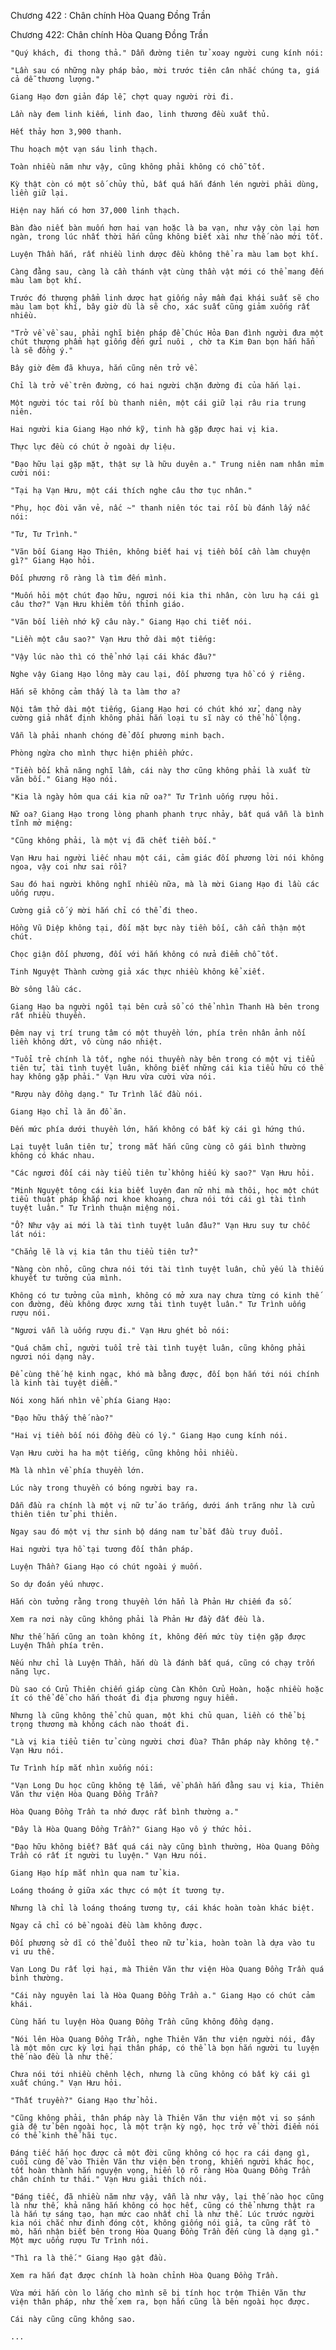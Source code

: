 




Chương 422 : Chân chính Hòa Quang Đồng Trần


Chương 422: Chân chính Hòa Quang Đồng Trần

	"Quý khách, đi thong thả." Dẫn đường tiên tử xoay người cung kính nói:

	"Lần sau có những này pháp bảo, mời trước tiên cân nhắc chúng ta, giá cả dễ thương lượng."

	Giang Hạo đơn giản đáp lễ, chợt quay người rời đi.

	Lần này đem linh kiếm, linh đao, linh thương đều xuất thủ.

	Hết thảy hơn 3,900 thanh.

	Thu hoạch một vạn sáu linh thạch.

	Toàn nhiều năm như vậy, cũng không phải không có chỗ tốt.

	Kỳ thật còn có một số chủy thủ, bất quá hắn đánh lén người phải dùng, liền giữ lại.

	Hiện nay hắn có hơn 37,000 linh thạch.

	Bàn đào niết bàn muốn hơn hai vạn hoặc là ba vạn, như vậy còn lại hơn ngàn, trong lúc nhất thời hắn cũng không biết xài như thế nào mới tốt.

	Luyện Thần hắn, rất nhiều linh dược đều không thể ra màu lam bọt khí.

	Càng đằng sau, càng là cần thánh vật cùng thần vật mới có thể mang đến màu lam bọt khí.

	Trước đó thượng phẩm linh dược hạt giống nảy mầm đại khái suất sẽ cho màu lam bọt khí, bây giờ dù là sẽ cho, xác suất cũng giảm xuống rất nhiều.

	"Trở về về sau, phải nghĩ biện pháp để Chúc Hỏa Đan đình người đưa một chút thượng phẩm hạt giống đến gửi nuôi , chờ ta Kim Đan bọn hắn hẳn là sẽ đồng ý."

	Bây giờ đêm đã khuya, hắn cũng nên trở về.

	Chỉ là trở về trên đường, có hai người chặn đường đi của hắn lại.

	Một người tóc tai rối bù thanh niên, một cái giữ lại râu ria trung niên.

	Hai người kia Giang Hạo nhớ kỹ, tinh hà gặp được hai vị kia.

	Thực lực đều có chút ở ngoài dự liệu.

	"Đạo hữu lại gặp mặt, thật sự là hữu duyên a." Trung niên nam nhân mỉm cười nói:

	"Tại hạ Vạn Hưu, một cái thích nghe câu thơ tục nhân."

	"Phụ, học đòi văn vẻ, nấc ~" thanh niên tóc tai rối bù đánh lấy nấc nói:

	"Tư, Tư Trình."

	"Vãn bối Giang Hạo Thiên, không biết hai vị tiền bối cần làm chuyện gì?" Giang Hạo hỏi.

	Đối phương rõ ràng là tìm đến mình.

	"Muốn hỏi một chút đạo hữu, ngươi nói kia thi nhân, còn lưu hạ cái gì câu thơ?" Vạn Hưu khiêm tốn thỉnh giáo.

	"Vãn bối liền nhớ kỹ câu này." Giang Hạo chi tiết nói.

	"Liền một câu sao?" Vạn Hưu thở dài một tiếng:

	"Vậy lúc nào thì có thể nhớ lại cái khác đâu?"

	Nghe vậy Giang Hạo lông mày cau lại, đối phương tựa hồ có ý riêng.

	Hắn sẽ không cảm thấy là ta làm thơ a?

	Nội tâm thở dài một tiếng, Giang Hạo hơi có chút khó xử, dạng này cường giả nhất định không phải hắn loại tu sĩ này có thể hồ lộng.

	Vẫn là phải nhanh chóng để đối phương minh bạch.

	Phòng ngừa cho mình thực hiện phiền phức.

	"Tiền bối khả năng nghĩ lầm, cái này thơ cũng không phải là xuất từ vãn bối." Giang Hạo nói.

	"Kia là ngày hôm qua cái kia nữ oa?" Tư Trình uống rượu hỏi.

	Nữ oa? Giang Hạo trong lòng phanh phanh trực nhảy, bất quá vẫn là bình tĩnh mở miệng:

	"Cũng không phải, là một vị đã chết tiền bối."

	Vạn Hưu hai người liếc nhau một cái, cảm giác đối phương lời nói không ngoa, vậy coi như sai rồi?

	Sau đó hai người không nghĩ nhiều nữa, mà là mời Giang Hạo đi lầu các uống rượu.

	Cường giả cố ý mời hắn chỉ có thể đi theo.

	Hồng Vũ Diệp không tại, đối mặt bực này tiền bối, cần cẩn thận một chút.

	Chọc giận đối phương, đối với hắn không có nửa điểm chỗ tốt.

	Tinh Nguyệt Thành cường giả xác thực nhiều không kể xiết.

	Bờ sông lầu các.

	Giang Hạo ba người ngồi tại bên cửa sổ có thể nhìn Thanh Hà bên trong rất nhiều thuyền.

	Đêm nay vị trí trung tâm có một thuyền lớn, phía trên nhân ảnh nối liền không dứt, vô cùng náo nhiệt.

	"Tuổi trẻ chính là tốt, nghe nói thuyền này bên trong có một vị tiểu tiên tử, tài tình tuyệt luân, không biết những cái kia tiểu hữu có thể hay không gặp phải." Vạn Hưu vừa cười vừa nói.

	"Rượu này đồng dạng." Tư Trình lắc đầu nói.

	Giang Hạo chỉ là ăn đồ ăn.

	Đến mức phía dưới thuyền lớn, hắn không có bất kỳ cái gì hứng thú.

	Lại tuyệt luân tiên tử, trong mắt hắn cũng cùng cô gái bình thường không có khác nhau.

	"Các ngươi đối cái này tiểu tiên tử không hiếu kỳ sao?" Vạn Hưu hỏi.

	"Minh Nguyệt tông cái kia biết luyện đan nữ nhi mà thôi, học một chút tiểu thuật pháp khắp nơi khoe khoang, chưa nói tới cái gì tài tình tuyệt luân." Tư Trình thuận miệng nói.

	"Ồ? Như vậy ai mới là tài tình tuyệt luân đâu?" Vạn Hưu suy tư chốc lát nói:

	"Chẳng lẽ là vị kia tân thu tiểu tiên tử?"

	"Nàng còn nhỏ, cũng chưa nói tới tài tình tuyệt luân, chủ yếu là thiếu khuyết tư tưởng của mình.

	Không có tư tưởng của mình, không có mở xưa nay chưa từng có kinh thế con đường, đều không được xưng tài tình tuyệt luân." Tư Trình uống rượu nói.

	"Ngươi vẫn là uống rượu đi." Vạn Hưu ghét bỏ nói:

	"Quá chăm chỉ, người tuổi trẻ tài tình tuyệt luân, cũng không phải ngươi nói dạng này.

	Để cùng thế hệ kinh ngạc, khó mà bằng được, đối bọn hắn tới nói chính là kinh tài tuyệt diễm."

	Nói xong hắn nhìn về phía Giang Hạo:

	"Đạo hữu thấy thế nào?"

	"Hai vị tiền bối nói đồng đều có lý." Giang Hạo cung kính nói.

	Vạn Hưu cười ha ha một tiếng, cũng không hỏi nhiều.

	Mà là nhìn về phía thuyền lớn.

	Lúc này trong thuyền có bóng người bay ra.

	Dẫn đầu ra chính là một vị nữ tử áo trắng, dưới ánh trăng như là cửu thiên tiên tử phi thiên.

	Ngay sau đó một vị thư sinh bộ dáng nam tử bắt đầu truy đuổi.

	Hai người tựa hồ tại tương đối thân pháp.

	Luyện Thần? Giang Hạo có chút ngoài ý muốn.

	So dự đoán yếu nhược.

	Hắn còn tưởng rằng trong thuyền lớn hẳn là Phản Hư chiếm đa số.

	Xem ra nơi này cũng không phải là Phản Hư đầy đất đều là.

	Như thế hắn cũng an toàn không ít, không đến mức tùy tiện gặp được Luyện Thần phía trên.

	Nếu như chỉ là Luyện Thần, hắn dù là đánh bất quá, cũng có chạy trốn năng lực.

	Dù sao có Cửu Thiên chiến giáp cùng Càn Khôn Cửu Hoàn, hoặc nhiều hoặc ít có thể để cho hắn thoát đi địa phương nguy hiểm.

	Nhưng là cũng không thể chủ quan, một khi chủ quan, liền có thể bị trọng thương mà không cách nào thoát đi.

	"Là vị kia tiểu tiên tử cùng người chơi đùa? Thân pháp này không tệ." Vạn Hưu nói.

	Tư Trình híp mắt nhìn xuống nói:

	"Vạn Long Du học cũng không tệ lắm, về phần hắn đằng sau vị kia, Thiên Văn thư viện Hòa Quang Đồng Trần?

	Hòa Quang Đồng Trần ta nhớ được rất bình thường a."

	"Đây là Hòa Quang Đồng Trần?" Giang Hạo vô ý thức hỏi.

	"Đạo hữu không biết? Bất quá cái này cũng bình thường, Hòa Quang Đồng Trần có rất ít người tu luyện." Vạn Hưu nói.

	Giang Hạo híp mắt nhìn qua nam tử kia.

	Loáng thoáng ở giữa xác thực có một ít tương tự.

	Nhưng là chỉ là loáng thoáng tương tự, cái khác hoàn toàn khác biệt.

	Ngay cả chỉ có bề ngoài đều làm không được.

	Đối phương sở dĩ có thể đuổi theo nữ tử kia, hoàn toàn là dựa vào tu vi ưu thế.

	Vạn Long Du rất lợi hại, mà Thiên Văn thư viện Hòa Quang Đồng Trần quá bình thường.

	"Cái này nguyên lai là Hòa Quang Đồng Trần a." Giang Hạo có chút cảm khái.

	Cùng hắn tu luyện Hòa Quang Đồng Trần cũng không đồng dạng.

	"Nói lên Hòa Quang Đồng Trần, nghe Thiên Văn thư viện người nói, đây là một môn cực kỳ lợi hại thân pháp, có thể là bọn hắn người tu luyện thế nào đều là như thế.

	Chưa nói tới nhiều chênh lệch, nhưng là cũng không có bất kỳ cái gì xuất chúng." Vạn Hưu hỏi.

	"Thất truyền?" Giang Hạo thử hỏi.

	"Cũng không phải, thân pháp này là Thiên Văn thư viện một vị so sánh già đệ tử bên ngoài học, là một trận kỳ ngộ, học trở về thời điểm nói có thể kinh thế hãi tục.

	Đáng tiếc hắn học được cả một đời cũng không có học ra cái dạng gì, cuối cùng để vào Thiên Văn thư viện bên trong, khiến người khác học, tốt hoàn thành hắn nguyện vọng, hiển lộ rõ ràng Hòa Quang Đồng Trần chân chính tư thái." Vạn Hưu giải thích nói.

	"Đáng tiếc, đã nhiều năm như vậy, vẫn là như vậy, lại thế nào học cũng là như thế, khả năng hắn không có học hết, cũng có thể nhưng thật ra là hắn tự sáng tạo, hạn mức cao nhất chỉ là như thế. Lúc trước người kia nói chắc như đinh đóng cột, không giống nói giả, ta cũng rất tò mò, hắn nhận biết bên trong Hòa Quang Đồng Trần đến cùng là dạng gì." Một mực uống rượu Tư Trình nói.

	"Thì ra là thế." Giang Hạo gật đầu.

	Xem ra hắn đạt được chính là hoàn chỉnh Hòa Quang Đồng Trần.

	Vừa mới hắn còn lo lắng cho mình sẽ bị tính học trộm Thiên Văn thư viện thân pháp, như thế xem ra, bọn hắn cũng là bên ngoài học được.

	Cái này cũng cũng không sao.

	...




